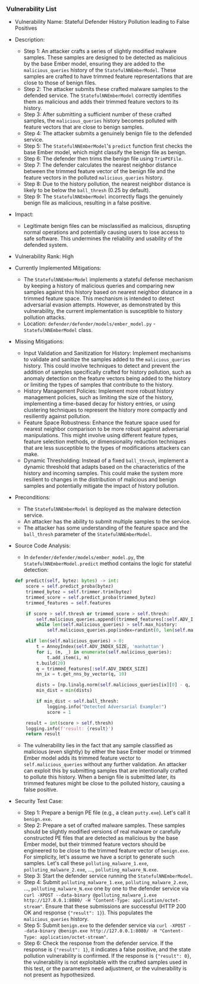 ### Vulnerability List

* Vulnerability Name: Stateful Defender History Pollution leading to False Positives
* Description:
    * Step 1: An attacker crafts a series of slightly modified malware samples. These samples are designed to be detected as malicious by the base Ember model, ensuring they are added to the `malicious_queries` history of the `StatefulNNEmberModel`. These samples are crafted to have trimmed feature representations that are close to those of benign files.
    * Step 2: The attacker submits these crafted malware samples to the defended service. The `StatefulNNEmberModel` correctly identifies them as malicious and adds their trimmed feature vectors to its history.
    * Step 3: After submitting a sufficient number of these crafted samples, the `malicious_queries` history becomes polluted with feature vectors that are close to benign samples.
    * Step 4: The attacker submits a genuinely benign file to the defended service.
    * Step 5: The `StatefulNNEmberModel`'s `predict` function first checks the base Ember model, which might classify the benign file as benign.
    * Step 6: The defender then trims the benign file using `TrimPEFile`.
    * Step 7: The defender calculates the nearest neighbor distance between the trimmed feature vector of the benign file and the feature vectors in the polluted `malicious_queries` history.
    * Step 8: Due to the history pollution, the nearest neighbor distance is likely to be below the `ball_thresh` (0.25 by default).
    * Step 9: The `StatefulNNEmberModel` incorrectly flags the genuinely benign file as malicious, resulting in a false positive.
* Impact:
    * Legitimate benign files can be misclassified as malicious, disrupting normal operations and potentially causing users to lose access to safe software. This undermines the reliability and usability of the defended system.
* Vulnerability Rank: High
* Currently Implemented Mitigations:
    * The `StatefulNNEmberModel` implements a stateful defense mechanism by keeping a history of malicious queries and comparing new samples against this history based on nearest neighbor distance in a trimmed feature space. This mechanism is intended to detect adversarial evasion attempts. However, as demonstrated by this vulnerability, the current implementation is susceptible to history pollution attacks.
    * Location: `defender/defender/models/ember_model.py` - `StatefulNNEmberModel` class.
* Missing Mitigations:
    * Input Validation and Sanitization for History: Implement mechanisms to validate and sanitize the samples added to the `malicious_queries` history. This could involve techniques to detect and prevent the addition of samples specifically crafted for history pollution, such as anomaly detection on the feature vectors being added to the history or limiting the types of samples that contribute to the history.
    * History Management Policies: Implement more robust history management policies, such as limiting the size of the history, implementing a time-based decay for history entries, or using clustering techniques to represent the history more compactly and resiliently against pollution.
    * Feature Space Robustness: Enhance the feature space used for nearest neighbor comparison to be more robust against adversarial manipulations. This might involve using different feature types, feature selection methods, or dimensionality reduction techniques that are less susceptible to the types of modifications attackers can make.
    * Dynamic Thresholding: Instead of a fixed `ball_thresh`, implement a dynamic threshold that adapts based on the characteristics of the history and incoming samples. This could make the system more resilient to changes in the distribution of malicious and benign samples and potentially mitigate the impact of history pollution.
* Preconditions:
    * The `StatefulNNEmberModel` is deployed as the malware detection service.
    * An attacker has the ability to submit multiple samples to the service.
    * The attacker has some understanding of the feature space and the `ball_thresh` parameter of the `StatefulNNEmberModel`.
* Source Code Analysis:
    * In `defender/defender/models/ember_model.py`, the `StatefulNNEmberModel.predict` method contains the logic for stateful detection:
    ```python
    def predict(self, bytez: bytes) -> int:
        score = self.predict_proba(bytez)
        trimmed_bytez = self.trimmer.trim(bytez)
        trimmed_score = self.predict_proba(trimmed_bytez)
        trimmed_features = self.features

        if score > self.thresh or trimmed_score > self.thresh:
            self.malicious_queries.append((trimmed_features[:self.ADV_INDEX_SIZE], score))
            while len(self.malicious_queries) > self.max_history:
                self.malicious_queries.pop(index=randint(0, len(self.malicious_queries)))

        elif len(self.malicious_queries) > 0:
            t = AnnoyIndex(self.ADV_INDEX_SIZE, 'manhattan')
            for i, (m, _) in enumerate(self.malicious_queries):
                t.add_item(i, m)
            t.build(20)
            q = trimmed_features[:self.ADV_INDEX_SIZE]
            nn_ix = t.get_nns_by_vector(q, 10)

            dists = [np.linalg.norm(self.malicious_queries[ix][0] - q, 1) for ix in nn_ix]
            min_dist = min(dists)

            if min_dist < self.ball_thresh:
                logging.info("Detected Adversarial Example!")
                score = 1

        result = int(score > self.thresh)
        logging.info(f'result: {result}')
        return result
    ```
    * The vulnerability lies in the fact that any sample classified as malicious (even slightly) by either the base Ember model or trimmed Ember model adds its trimmed feature vector to `self.malicious_queries` without any further validation. An attacker can exploit this by submitting samples that are intentionally crafted to pollute this history. When a benign file is submitted later, its trimmed features might be close to the polluted history, causing a false positive.

* Security Test Case:
    * Step 1: Prepare a benign PE file (e.g., a clean `putty.exe`). Let's call it `benign.exe`.
    * Step 2: Prepare a set of crafted malware samples. These samples should be slightly modified versions of real malware or carefully constructed PE files that are detected as malicious by the base Ember model, but their trimmed feature vectors should be engineered to be close to the trimmed feature vector of `benign.exe`. For simplicity, let's assume we have a script to generate such samples. Let's call these `polluting_malware_1.exe`, `polluting_malware_2.exe`, ..., `polluting_malware_N.exe`.
    * Step 3: Start the defender service running the `StatefulNNEmberModel`.
    * Step 4: Submit `polluting_malware_1.exe`, `polluting_malware_2.exe`, ..., `polluting_malware_N.exe` one by one to the defender service via `curl -XPOST --data-binary @polluting_malware_i.exe http://127.0.0.1:8080/ -H "Content-Type: application/octet-stream"`.  Ensure that these submissions are successful (HTTP 200 OK and response `{"result": 1}`). This populates the `malicious_queries` history.
    * Step 5: Submit `benign.exe` to the defender service via `curl -XPOST --data-binary @benign.exe http://127.0.0.1:8080/ -H "Content-Type: application/octet-stream"`.
    * Step 6: Check the response from the defender service. If the response is `{"result": 1}`, it indicates a false positive, and the state pollution vulnerability is confirmed. If the response is `{"result": 0}`, the vulnerability is not exploitable with the crafted samples used in this test, or the parameters need adjustment, or the vulnerability is not present as hypothesized.